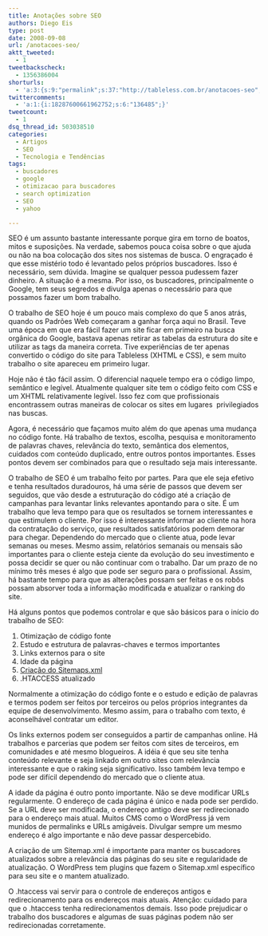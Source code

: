 ```yaml
---
title: Anotações sobre SEO
authors: Diego Eis
type: post
date: 2008-09-08
url: /anotacoes-seo/
aktt_tweeted:
  - 1
tweetbackscheck:
  - 1356386004
shorturls:
  - 'a:3:{s:9:"permalink";s:37:"http://tableless.com.br/anotacoes-seo";s:7:"tinyurl";s:26:"http://tinyurl.com/3grppve";s:4:"isgd";s:19:"http://is.gd/bvuuLo";}'
twittercomments:
  - 'a:1:{i:18287600661962752;s:6:"136485";}'
tweetcount:
  - 1
dsq_thread_id: 503038510
categories:
  - Artigos
  - SEO
  - Tecnologia e Tendências
tags:
  - buscadores
  - google
  - otimizacao para buscadores
  - search optimization
  - SEO
  - yahoo

---
```

SEO é um assunto bastante interessante porque gira em torno de boatos, mitos e suposições. Na verdade, sabemos pouca coisa sobre o que ajuda ou não na boa colocação dos sites nos sistemas de busca. O engraçado é que esse mistério todo é levantado pelos próprios buscadores. Isso é necessário, sem dúvida. Imagine se qualquer pessoa pudessem fazer dinheiro. A situação é a mesma. Por isso, os buscadores, principalmente o Google, tem seus segredos e divulga apenas o necessário para que possamos fazer um bom trabalho.<!--more-->

O trabalho de SEO hoje é um pouco mais complexo do que 5 anos atrás, quando os Padrões Web começaram a ganhar força aqui no Brasil. Teve uma época em que era fácil fazer um site ficar em primeiro na busca orgânica do Google, bastava apenas retirar as tabelas da estrutura do site e utilizar as tags da maneira correta. Tive experiências de ter apenas convertido o código do site para Tableless (XHTML e CSS), e sem muito trabalho o site apareceu em primeiro lugar.
  
Hoje não é tão fácil assim. O diferencial naquele tempo era o código limpo, semântico e legível. Atualmente qualquer site tem o código feito com CSS e um XHTML relativamente legível. Isso fez com que profissionais encontrassem outras maneiras de colocar os sites em lugares  privilegiados nas buscas.
  
Agora, é necessário que façamos muito além do que apenas uma mudança no código fonte. Há trabalho de textos, escolha, pesquisa e monitoramento de palavras chaves, relevância do texto, semântica dos elementos, cuidados com conteúdo duplicado, entre outros pontos importantes. Esses pontos devem ser combinados para que o resultado seja mais interessante.

O trabalho de SEO é um trabalho feito por partes. Para que ele seja efetivo e tenha resultados duradouros, há uma série de passos que devem ser seguidos, que vão desde a estruturação do código até a criação de campanhas para levantar links relevantes apontando para o site. É um trabalho que leva tempo para que os resultados se tornem interessantes e que estimulem o cliente. Por isso é interessante informar ao cliente na hora da contratação do serviço, que resultados satisfatórios podem demorar para chegar. Dependendo do mercado que o cliente atua, pode levar semanas ou meses. Mesmo assim, relatórios semanais ou mensais são importantes para o cliente esteja ciente da evolução do seu investimento e possa decidir se quer ou não continuar com o trabalho. Dar um prazo de no mínimo três meses é algo que pode ser seguro para o profissional. Assim, há bastante tempo para que as alterações possam ser feitas e os robôs possam absorver toda a informação modificada e atualizar o ranking do site.

Há alguns pontos que podemos controlar e que são básicos para o início do trabalho de SEO:

  1. Otimização de código fonte
  2. Estudo e estrutura de palavras-chaves e termos importantes
  3. Links externos para o site
  4. Idade da página
  5. [Criação do Sitemaps.xml][1]
  6. .HTACCESS atualizado

Normalmente a otimização do código fonte e o estudo e edição de palavras e termos podem ser feitos por terceiros ou pelos próprios integrantes da equipe de desenvolvimento. Mesmo assim, para o trabalho com texto, é aconselhável contratar um editor.

Os links externos podem ser conseguidos a partir de campanhas online. Há trabalhos e parcerias que podem ser feitos com sites de terceiros, em comunidades e até mesmo blogueiros. A idéia é que seu site tenha conteúdo relevante e seja linkado em outro sites com relevância interessante e que o raking seja significativo. Isso também leva tempo e pode ser difícil dependendo do mercado que o cliente atua.

A idade da página é outro ponto importante. Não se deve modificar URLs regularmente. O endereço de cada página é único e nada pode ser perdido. Se a URL deve ser modificada, o endereço antigo deve ser redirecionado para o endereço mais atual. Muitos CMS como o WordPress já vem munidos de permalinks e URLs amigáveis. Divulgar sempre um mesmo endereço é algo importante e não deve passar despercebido.

A criação de um Sitemap.xml é importante para manter os buscadores atualizados sobre a relevância das páginas do seu site e regularidade de atualização. O WordPress tem plugins que fazem o Sitemap.xml específico para seu site e o mantem atualizado.

O .htaccess vai servir para o controle de endereços antigos e redirecionamento para os endereços mais atuais. Atenção: cuidado para que o .htaccess tenha redirecionamentos demais. Isso pode prejudicar o trabalho dos buscadores e algumas de suas páginas podem não ser redirecionadas corretamente.

 [1]: http://tableless.com.br/seo-sitemaps